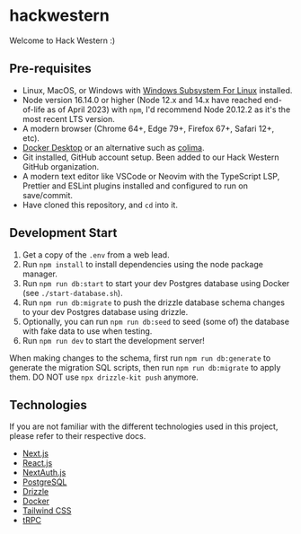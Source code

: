 # hackwestern

Welcome to Hack Western :)

## Pre-requisites

- Linux, MacOS, or Windows with [Windows Subsystem For Linux](https://learn.microsoft.com/en-us/windows/wsl/about) installed.
- Node version 16.14.0 or higher (Node 12.x and 14.x have reached end-of-life as of April 2023) with `npm`, I'd recommend Node 20.12.2 as it's the most recent LTS version.
- A modern browser (Chrome 64+, Edge 79+, Firefox 67+, Safari 12+, etc).
- [Docker Desktop](https://www.docker.com/products/docker-desktop/) or an alternative such as [colima](https://github.com/abiosoft/colima).
- Git installed, GitHub account setup. Been added to our Hack Western GitHub organization.
- A modern text editor like VSCode or Neovim with the TypeScript LSP, Prettier and ESLint plugins installed and configured to run on save/commit.
- Have cloned this repository, and `cd` into it.

## Development Start

1. Get a copy of the `.env` from a web lead.
2. Run `npm install` to install dependencies using the node package manager.
3. Run `npm run db:start` to start your dev Postgres database using Docker (see `./start-database.sh`).
4. Run `npm run db:migrate` to push the drizzle database schema changes to your dev Postgres database using drizzle.
5. Optionally, you can run `npm run db:seed` to seed (some of) the database with fake data to use when testing.
6. Run `npm run dev` to start the development server!

When making changes to the schema, first run `npm run db:generate` to generate the migration SQL scripts, then run `npm run db:migrate` to apply them. DO NOT use `npx drizzle-kit push` anymore.

## Technologies

If you are not familiar with the different technologies used in this project, please refer to their respective docs.

- [Next.js](https://nextjs.org)
- [React.js](https://react.dev)
- [NextAuth.js](https://next-auth.js.org)
- [PostgreSQL](https://www.postgresql.org/)
- [Drizzle](https://orm.drizzle.team)
- [Docker](https://docs.docker.com/)
- [Tailwind CSS](https://tailwindcss.com)
- [tRPC](https://trpc.io)
